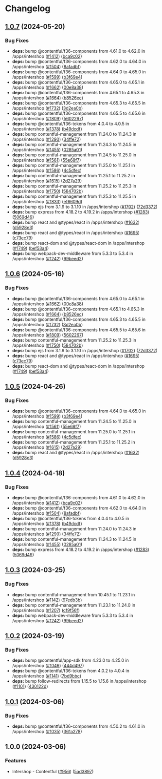 # Changelog

## [1.0.7](https://github.com/transifex/marketplace-partner-apps/compare/intershop-connector-v1.0.6...intershop-connector-v1.0.7) (2024-05-20)


### Bug Fixes

* **deps:** bump @contentful/f36-components from 4.61.0 to 4.62.0 in /apps/intershop ([#1412](https://github.com/transifex/marketplace-partner-apps/issues/1412)) ([bca9c02](https://github.com/transifex/marketplace-partner-apps/commit/bca9c0266b0222b68d85e7aa1dae817a5f0c0e67))
* **deps:** bump @contentful/f36-components from 4.62.0 to 4.64.0 in /apps/intershop ([#1504](https://github.com/transifex/marketplace-partner-apps/issues/1504)) ([8afadbf](https://github.com/transifex/marketplace-partner-apps/commit/8afadbf4e3316ed04b423f15f8e8c0021cbb9482))
* **deps:** bump @contentful/f36-components from 4.64.0 to 4.65.0 in /apps/intershop ([#1599](https://github.com/transifex/marketplace-partner-apps/issues/1599)) ([b3f69e4](https://github.com/transifex/marketplace-partner-apps/commit/b3f69e46894d0b5323063492723c5343072e9ab0))
* **deps:** bump @contentful/f36-components from 4.65.0 to 4.65.1 in /apps/intershop ([#1662](https://github.com/transifex/marketplace-partner-apps/issues/1662)) ([00e8a38](https://github.com/transifex/marketplace-partner-apps/commit/00e8a381f95ab97c77de3a1fbcc52a625ae7bd6e))
* **deps:** bump @contentful/f36-components from 4.65.1 to 4.65.3 in /apps/intershop ([#1664](https://github.com/transifex/marketplace-partner-apps/issues/1664)) ([b8526ec](https://github.com/transifex/marketplace-partner-apps/commit/b8526ec92cb4261a53295b11cc56fd79a8ab35b9))
* **deps:** bump @contentful/f36-components from 4.65.3 to 4.65.5 in /apps/intershop ([#1732](https://github.com/transifex/marketplace-partner-apps/issues/1732)) ([3d2ea0b](https://github.com/transifex/marketplace-partner-apps/commit/3d2ea0b30c2ebaefd356fbaae24e065778a95758))
* **deps:** bump @contentful/f36-components from 4.65.5 to 4.65.6 in /apps/intershop ([#1809](https://github.com/transifex/marketplace-partner-apps/issues/1809)) ([5602267](https://github.com/transifex/marketplace-partner-apps/commit/560226730dd146277c449e79459e205eff607887))
* **deps:** bump @contentful/f36-tokens from 4.0.4 to 4.0.5 in /apps/intershop ([#1378](https://github.com/transifex/marketplace-partner-apps/issues/1378)) ([b49dcdf](https://github.com/transifex/marketplace-partner-apps/commit/b49dcdf78c1543e3c1761dfae75f6cf41c316938))
* **deps:** bump contentful-management from 11.24.0 to 11.24.3 in /apps/intershop ([#1290](https://github.com/transifex/marketplace-partner-apps/issues/1290)) ([34ffe72](https://github.com/transifex/marketplace-partner-apps/commit/34ffe72b53886bcff561a8d8fa2395798d3fa621))
* **deps:** bump contentful-management from 11.24.3 to 11.24.5 in /apps/intershop ([#1455](https://github.com/transifex/marketplace-partner-apps/issues/1455)) ([0285a01](https://github.com/transifex/marketplace-partner-apps/commit/0285a0174ae913fd7a6062ded861d3988ed4d437))
* **deps:** bump contentful-management from 11.24.5 to 11.25.0 in /apps/intershop ([#1561](https://github.com/transifex/marketplace-partner-apps/issues/1561)) ([55e68f7](https://github.com/transifex/marketplace-partner-apps/commit/55e68f7009f9f76b05b0fb5de581a9defd787dc2))
* **deps:** bump contentful-management from 11.25.0 to 11.25.1 in /apps/intershop ([#1586](https://github.com/transifex/marketplace-partner-apps/issues/1586)) ([4c5dfec](https://github.com/transifex/marketplace-partner-apps/commit/4c5dfec13ac47361a180c0a78ac2191e88fda772))
* **deps:** bump contentful-management from 11.25.1 to 11.25.2 in /apps/intershop ([#1615](https://github.com/transifex/marketplace-partner-apps/issues/1615)) ([2d27a29](https://github.com/transifex/marketplace-partner-apps/commit/2d27a2914b686cd593856c55225b2d6203e82ebf))
* **deps:** bump contentful-management from 11.25.2 to 11.25.3 in /apps/intershop ([#1750](https://github.com/transifex/marketplace-partner-apps/issues/1750)) ([584702b](https://github.com/transifex/marketplace-partner-apps/commit/584702b9295c48908742c39a5316a4c39f7ebfca))
* **deps:** bump contentful-management from 11.25.3 to 11.25.5 in /apps/intershop ([#1833](https://github.com/transifex/marketplace-partner-apps/issues/1833)) ([ef6609d](https://github.com/transifex/marketplace-partner-apps/commit/ef6609df06c6d1f8e833b23ad9c70ad4a676bfd3))
* **deps:** bump ejs from 3.1.9 to 3.1.10 in /apps/intershop ([#1702](https://github.com/transifex/marketplace-partner-apps/issues/1702)) ([72d3372](https://github.com/transifex/marketplace-partner-apps/commit/72d337264280cec16dc9bc9f340be53c3be9a108))
* **deps:** bump express from 4.18.2 to 4.19.2 in /apps/intershop ([#1283](https://github.com/transifex/marketplace-partner-apps/issues/1283)) ([5069d49](https://github.com/transifex/marketplace-partner-apps/commit/5069d49e1d77558e983b58d7744a667b857aa31a))
* **deps:** bump react and @types/react in /apps/intershop ([#1632](https://github.com/transifex/marketplace-partner-apps/issues/1632)) ([d5928e3](https://github.com/transifex/marketplace-partner-apps/commit/d5928e3732869afbca9a458d16768f4e807b0cef))
* **deps:** bump react and @types/react in /apps/intershop ([#1695](https://github.com/transifex/marketplace-partner-apps/issues/1695)) ([c73ec79](https://github.com/transifex/marketplace-partner-apps/commit/c73ec7999944be95874f0b9009d58357387403e6))
* **deps:** bump react-dom and @types/react-dom in /apps/intershop ([#1749](https://github.com/transifex/marketplace-partner-apps/issues/1749)) ([bef53a4](https://github.com/transifex/marketplace-partner-apps/commit/bef53a434a85aad8804a19b4490db60bd3f92690))
* **deps:** bump webpack-dev-middleware from 5.3.3 to 5.3.4 in /apps/intershop ([#1242](https://github.com/transifex/marketplace-partner-apps/issues/1242)) ([99beed2](https://github.com/transifex/marketplace-partner-apps/commit/99beed293dbc766b4f143c4e61e5dca9a475cb93))

## [1.0.6](https://github.com/contentful/marketplace-partner-apps/compare/intershop-connector-v1.0.5...intershop-connector-v1.0.6) (2024-05-16)


### Bug Fixes

* **deps:** bump @contentful/f36-components from 4.65.0 to 4.65.1 in /apps/intershop ([#1662](https://github.com/contentful/marketplace-partner-apps/issues/1662)) ([00e8a38](https://github.com/contentful/marketplace-partner-apps/commit/00e8a381f95ab97c77de3a1fbcc52a625ae7bd6e))
* **deps:** bump @contentful/f36-components from 4.65.1 to 4.65.3 in /apps/intershop ([#1664](https://github.com/contentful/marketplace-partner-apps/issues/1664)) ([b8526ec](https://github.com/contentful/marketplace-partner-apps/commit/b8526ec92cb4261a53295b11cc56fd79a8ab35b9))
* **deps:** bump @contentful/f36-components from 4.65.3 to 4.65.5 in /apps/intershop ([#1732](https://github.com/contentful/marketplace-partner-apps/issues/1732)) ([3d2ea0b](https://github.com/contentful/marketplace-partner-apps/commit/3d2ea0b30c2ebaefd356fbaae24e065778a95758))
* **deps:** bump @contentful/f36-components from 4.65.5 to 4.65.6 in /apps/intershop ([#1809](https://github.com/contentful/marketplace-partner-apps/issues/1809)) ([5602267](https://github.com/contentful/marketplace-partner-apps/commit/560226730dd146277c449e79459e205eff607887))
* **deps:** bump contentful-management from 11.25.2 to 11.25.3 in /apps/intershop ([#1750](https://github.com/contentful/marketplace-partner-apps/issues/1750)) ([584702b](https://github.com/contentful/marketplace-partner-apps/commit/584702b9295c48908742c39a5316a4c39f7ebfca))
* **deps:** bump ejs from 3.1.9 to 3.1.10 in /apps/intershop ([#1702](https://github.com/contentful/marketplace-partner-apps/issues/1702)) ([72d3372](https://github.com/contentful/marketplace-partner-apps/commit/72d337264280cec16dc9bc9f340be53c3be9a108))
* **deps:** bump react and @types/react in /apps/intershop ([#1695](https://github.com/contentful/marketplace-partner-apps/issues/1695)) ([c73ec79](https://github.com/contentful/marketplace-partner-apps/commit/c73ec7999944be95874f0b9009d58357387403e6))
* **deps:** bump react-dom and @types/react-dom in /apps/intershop ([#1749](https://github.com/contentful/marketplace-partner-apps/issues/1749)) ([bef53a4](https://github.com/contentful/marketplace-partner-apps/commit/bef53a434a85aad8804a19b4490db60bd3f92690))

## [1.0.5](https://github.com/contentful/marketplace-partner-apps/compare/intershop-connector-v1.0.4...intershop-connector-v1.0.5) (2024-04-26)


### Bug Fixes

* **deps:** bump @contentful/f36-components from 4.64.0 to 4.65.0 in /apps/intershop ([#1599](https://github.com/contentful/marketplace-partner-apps/issues/1599)) ([b3f69e4](https://github.com/contentful/marketplace-partner-apps/commit/b3f69e46894d0b5323063492723c5343072e9ab0))
* **deps:** bump contentful-management from 11.24.5 to 11.25.0 in /apps/intershop ([#1561](https://github.com/contentful/marketplace-partner-apps/issues/1561)) ([55e68f7](https://github.com/contentful/marketplace-partner-apps/commit/55e68f7009f9f76b05b0fb5de581a9defd787dc2))
* **deps:** bump contentful-management from 11.25.0 to 11.25.1 in /apps/intershop ([#1586](https://github.com/contentful/marketplace-partner-apps/issues/1586)) ([4c5dfec](https://github.com/contentful/marketplace-partner-apps/commit/4c5dfec13ac47361a180c0a78ac2191e88fda772))
* **deps:** bump contentful-management from 11.25.1 to 11.25.2 in /apps/intershop ([#1615](https://github.com/contentful/marketplace-partner-apps/issues/1615)) ([2d27a29](https://github.com/contentful/marketplace-partner-apps/commit/2d27a2914b686cd593856c55225b2d6203e82ebf))
* **deps:** bump react and @types/react in /apps/intershop ([#1632](https://github.com/contentful/marketplace-partner-apps/issues/1632)) ([d5928e3](https://github.com/contentful/marketplace-partner-apps/commit/d5928e3732869afbca9a458d16768f4e807b0cef))

## [1.0.4](https://github.com/contentful/marketplace-partner-apps/compare/intershop-connector-v1.0.3...intershop-connector-v1.0.4) (2024-04-18)


### Bug Fixes

* **deps:** bump @contentful/f36-components from 4.61.0 to 4.62.0 in /apps/intershop ([#1412](https://github.com/contentful/marketplace-partner-apps/issues/1412)) ([bca9c02](https://github.com/contentful/marketplace-partner-apps/commit/bca9c0266b0222b68d85e7aa1dae817a5f0c0e67))
* **deps:** bump @contentful/f36-components from 4.62.0 to 4.64.0 in /apps/intershop ([#1504](https://github.com/contentful/marketplace-partner-apps/issues/1504)) ([8afadbf](https://github.com/contentful/marketplace-partner-apps/commit/8afadbf4e3316ed04b423f15f8e8c0021cbb9482))
* **deps:** bump @contentful/f36-tokens from 4.0.4 to 4.0.5 in /apps/intershop ([#1378](https://github.com/contentful/marketplace-partner-apps/issues/1378)) ([b49dcdf](https://github.com/contentful/marketplace-partner-apps/commit/b49dcdf78c1543e3c1761dfae75f6cf41c316938))
* **deps:** bump contentful-management from 11.24.0 to 11.24.3 in /apps/intershop ([#1290](https://github.com/contentful/marketplace-partner-apps/issues/1290)) ([34ffe72](https://github.com/contentful/marketplace-partner-apps/commit/34ffe72b53886bcff561a8d8fa2395798d3fa621))
* **deps:** bump contentful-management from 11.24.3 to 11.24.5 in /apps/intershop ([#1455](https://github.com/contentful/marketplace-partner-apps/issues/1455)) ([0285a01](https://github.com/contentful/marketplace-partner-apps/commit/0285a0174ae913fd7a6062ded861d3988ed4d437))
* **deps:** bump express from 4.18.2 to 4.19.2 in /apps/intershop ([#1283](https://github.com/contentful/marketplace-partner-apps/issues/1283)) ([5069d49](https://github.com/contentful/marketplace-partner-apps/commit/5069d49e1d77558e983b58d7744a667b857aa31a))

## [1.0.3](https://github.com/contentful/marketplace-partner-apps/compare/intershop-connector-v1.0.2...intershop-connector-v1.0.3) (2024-03-25)


### Bug Fixes

* **deps:** bump contentful-management from 10.45.1 to 11.23.1 in /apps/intershop ([#1142](https://github.com/contentful/marketplace-partner-apps/issues/1142)) ([97edb3b](https://github.com/contentful/marketplace-partner-apps/commit/97edb3bfbe26d8c4a582631ee82a6c359a9ab857))
* **deps:** bump contentful-management from 11.23.1 to 11.24.0 in /apps/intershop ([#1207](https://github.com/contentful/marketplace-partner-apps/issues/1207)) ([cf9f56f](https://github.com/contentful/marketplace-partner-apps/commit/cf9f56f0b2dfb52d74dd849e5317442f9d09f0b5))
* **deps:** bump webpack-dev-middleware from 5.3.3 to 5.3.4 in /apps/intershop ([#1242](https://github.com/contentful/marketplace-partner-apps/issues/1242)) ([99beed2](https://github.com/contentful/marketplace-partner-apps/commit/99beed293dbc766b4f143c4e61e5dca9a475cb93))

## [1.0.2](https://github.com/contentful/marketplace-partner-apps/compare/intershop-connector-v1.0.1...intershop-connector-v1.0.2) (2024-03-19)


### Bug Fixes

* **deps:** bump @contentful/app-sdk from 4.23.0 to 4.25.0 in /apps/intershop ([#1046](https://github.com/contentful/marketplace-partner-apps/issues/1046)) ([444d497](https://github.com/contentful/marketplace-partner-apps/commit/444d4971a195c4696406547771cb91fec764fb62))
* **deps:** bump @contentful/f36-tokens from 4.0.2 to 4.0.4 in /apps/intershop ([#1141](https://github.com/contentful/marketplace-partner-apps/issues/1141)) ([7bd9bbc](https://github.com/contentful/marketplace-partner-apps/commit/7bd9bbcd2031401f200e9606e96d25982dfbb07e))
* **deps:** bump follow-redirects from 1.15.5 to 1.15.6 in /apps/intershop ([#1101](https://github.com/contentful/marketplace-partner-apps/issues/1101)) ([430122d](https://github.com/contentful/marketplace-partner-apps/commit/430122d96c58f5109f4e806b69b3b93360dccb2d))

## [1.0.1](https://github.com/contentful/marketplace-partner-apps/compare/intershop-connector-v1.0.0...intershop-connector-v1.0.1) (2024-03-06)


### Bug Fixes

* **deps:** bump @contentful/f36-components from 4.50.2 to 4.61.0 in /apps/intershop ([#1035](https://github.com/contentful/marketplace-partner-apps/issues/1035)) ([361a278](https://github.com/contentful/marketplace-partner-apps/commit/361a278540ac75ddf81504cc3931e2e335f39a6b))

## 1.0.0 (2024-03-06)


### Features

* Intershop - Contentful ([#956](https://github.com/contentful/marketplace-partner-apps/issues/956)) ([5ad3897](https://github.com/contentful/marketplace-partner-apps/commit/5ad3897ae874d5bc5468d195cd4634ec7a42c8d0))
